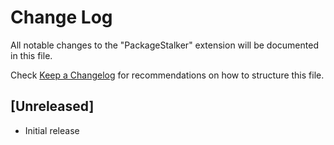 # Change Log

All notable changes to the "PackageStalker" extension will be documented in this file.

Check [Keep a Changelog](http://keepachangelog.com/) for recommendations on how to structure this file.

## [Unreleased]

- Initial release